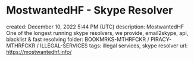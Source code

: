# MostwantedHF - Skype Resolver

created: December 10, 2022 5:44 PM (UTC)
description: MostwantedHF One of the longest running skype resolvers, we provide, email2skype, api, blacklist & fast resolving
folder: BOOKMRKS-MTHRFCKR / PIRACY-MTHRFCKR / ILLEGAL-SERVICES
tags: illegal services, skype resolver
url: https://mostwantedhf.info/